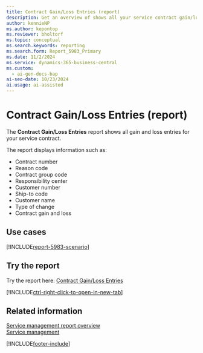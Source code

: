 ```yaml
---
title: Contract Gain/Loss Entries (report)
description: Get an overview of shows all your service contract gain/loss entries.
author: kennieNP
ms.author: kepontop
ms.reviewer: bholtorf
ms.topic: conceptual
ms.search.keywords: reporting
ms.search.form: Report_5983_Primary
ms.date: 11/2/2024
ms.service: dynamics-365-business-central
ms.custom:
  - ai-gen-docs-bap
ai-seo-date: 10/23/2024
ai.usage: ai-assisted
---
```


# Contract Gain/Loss Entries (report)

The **Contract Gain/Loss Entries** report shows all gain and loss entries for your service contract.

The report displays information such as: 

- Contract number
- Reason code
- Contract group code
- Responsibility center
- Customer number
- Ship-to code
- Customer name
- Type of change
- Contract gain and loss

## Use cases

[!INCLUDE[report-5983-scenario](../includes/report-5983-scenario-include.md)]

<!-- 

Prompt

Below is a report in an ERP system. Provide 3-4 use cases for different personas working with project management or finance for projects.

Format like this:    
  
As a <persona>, use the report to    
* use case 1  
* use case 2    

Do not capitalize the persona names. 

Do not start lines with "Use the data to"

## Report name
Contract Gain/Loss Entries

## Report description

### What the report does

### Use cases

Please include your data sources and URLs

-->

## Try the report

Try the report here: [Contract Gain/Loss Entries](https://businesscentral.dynamics.com?report=5983)

[!INCLUDE[ctrl-right-click-to-open-in-new-tab](../includes/ctrl-right-click-to-open-in-new-tab.md)]

## Related information

[Service management report overview](../service-reports.md)  
[Service management](../service-service.md)  

[!INCLUDE[footer-include](../includes/footer-banner.md)]